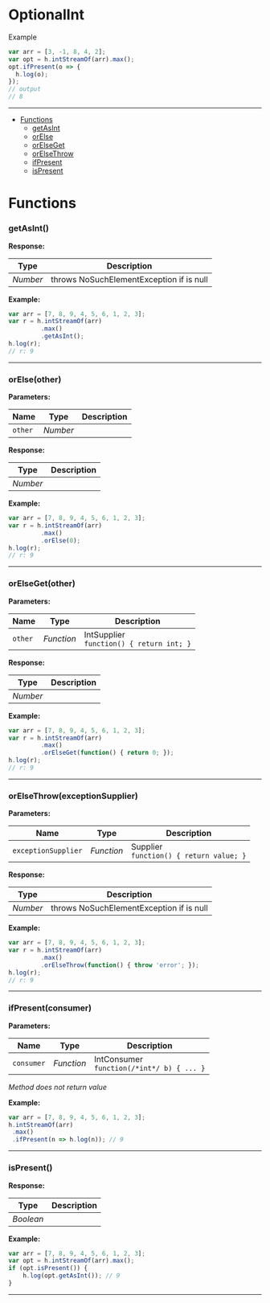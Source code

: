 # OptionalInt

Example
```javascript
var arr = [3, -1, 8, 4, 2];
var opt = h.intStreamOf(arr).max();
opt.ifPresent(o => {
  h.log(o);
});
// output
// 8
```

---

- [Functions](#functions)
  - [getAsInt](#getasint)
  - [orElse](#orelseother)
  - [orElseGet](#orelsegetother)
  - [orElseThrow](#orelsethrowexceptionsupplier)
  - [ifPresent](#ifpresentconsumer)
  - [isPresent](#ispresent)


# Functions 
### getAsInt()




**Response:**

| Type  | Description |
| :---: | ------------|
| _Number_ | throws NoSuchElementException if is null |


**Example:**

```javascript
var arr = [7, 8, 9, 4, 5, 6, 1, 2, 3];
var r = h.intStreamOf(arr)
         .max()
         .getAsInt();
h.log(r);
// r: 9
```

---


### orElse(other)


**Parameters:**

| Name | Type  | Description |
| ---- | :---: | ------------|
| `other` | _Number_ |  |


**Response:**

| Type  | Description |
| :---: | ------------|
| _Number_ |  |


**Example:**

```javascript
var arr = [7, 8, 9, 4, 5, 6, 1, 2, 3];
var r = h.intStreamOf(arr)
         .max()
         .orElse(0);
h.log(r);
// r: 9
```

---


### orElseGet(other)


**Parameters:**

| Name | Type  | Description |
| ---- | :---: | ------------|
| `other` | _Function_ | IntSupplier<br>`function() { return int; }` |


**Response:**

| Type  | Description |
| :---: | ------------|
| _Number_ |  |


**Example:**

```javascript
var arr = [7, 8, 9, 4, 5, 6, 1, 2, 3];
var r = h.intStreamOf(arr)
         .max()
         .orElseGet(function() { return 0; });
h.log(r);
// r: 9
```

---


### orElseThrow(exceptionSupplier)


**Parameters:**

| Name | Type  | Description |
| ---- | :---: | ------------|
| `exceptionSupplier` | _Function_ | Supplier<br>`function() { return value; }` |


**Response:**

| Type  | Description |
| :---: | ------------|
| _Number_ | throws NoSuchElementException if is null |


**Example:**

```javascript
var arr = [7, 8, 9, 4, 5, 6, 1, 2, 3];
var r = h.intStreamOf(arr)
         .max()
         .orElseThrow(function() { throw 'error'; });
h.log(r);
// r: 9
```

---


### ifPresent(consumer)


**Parameters:**

| Name | Type  | Description |
| ---- | :---: | ------------|
| `consumer` | _Function_ | IntConsumer<br>`function(/*int*/ b) { ... }` |


_Method does not return value_

**Example:**

```javascript
var arr = [7, 8, 9, 4, 5, 6, 1, 2, 3];
h.intStreamOf(arr)
 .max()
 .ifPresent(n => h.log(n)); // 9
```

---


### isPresent()




**Response:**

| Type  | Description |
| :---: | ------------|
| _Boolean_ |  |


**Example:**

```javascript
var arr = [7, 8, 9, 4, 5, 6, 1, 2, 3];
var opt = h.intStreamOf(arr).max();
if (opt.isPresent()) {
    h.log(opt.getAsInt()); // 9
}
```

---
